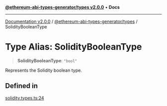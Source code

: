 [**@ethereum-abi-types-generator/types v2.0.0**](../README.md) • **Docs**

***

[Documentation v2.0.0](../../../packages.md) / [@ethereum-abi-types-generator/types](../README.md) / SolidityBooleanType

# Type Alias: SolidityBooleanType

> **SolidityBooleanType**: `"bool"`

Represents the Solidity boolean type.

## Defined in

[solidity.types.ts:24](https://github.com/niZmosis/ethereum-abi-types-generator/blob/b8e282ea584f52118722e9d563db502ef3e0aa75/packages/types/src/solidity.types.ts#L24)

